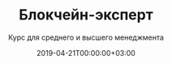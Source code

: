 ---
layout: single-ru
title: "Блокчейн-эксперт"
subtitle: "Курс для среднего и высшего менеджмента"
date: 2019-04-21T00:00:00+03:00
tag: "edu"
desc: "Слушатели курса получат всестороннее понимание технологии, принципов и возможностей ее применения. Кроме того, они смогут в игровой форме опробовать применение блокчейна на практике. По итогам курса слушатели смогут принять решение о реализации блокчейн-проектов в своей компании."
---